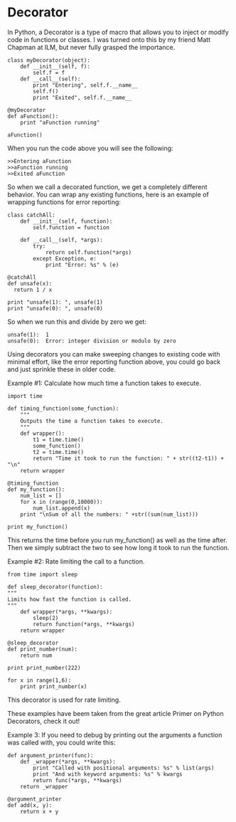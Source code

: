 # Decorator

In Python, a Decorator is a type of macro that allows you to inject or modify code in functions or classes. I was turned onto this by my friend Matt Chapman at ILM, but never fully grasped the importance.
```
class myDecorator(object):
	def __init__(self, f):
		self.f = f
	def __call__(self):
		print "Entering", self.f.__name__
		self.f()
		print "Exited", self.f.__name__
 
@myDecorator
def aFunction():
	print "aFunction running"
 
aFunction()
```

When you run the code above you will see the following:
```
>>Entering aFunction
>>aFunction running
>>Exited aFunction
```

So when we call a decorated function, we get a completely different behavior. You can wrap any existing functions, here is an example of wrapping functions for error reporting:
```
class catchAll:
	def __init__(self, function):
		self.function = function
 
	def __call__(self, *args):
		try:
			return self.function(*args)
		except Exception, e:
			print "Error: %s" % (e)
 
@catchAll
def unsafe(x):
  return 1 / x
 
print "unsafe(1): ", unsafe(1)
print "unsafe(0): ", unsafe(0)
```

So when we run this and divide by zero we get:
```
unsafe(1):  1
unsafe(0):  Error: integer division or modulo by zero
```

Using decorators you can make sweeping changes to existing code with minimal effort, like the error reporting function above, you could go back and just sprinkle these in older code.

Example #1: Calculate how much time a function takes to execute.

```
import time

def timing_function(some_function):
    """
    Outputs the time a function takes to execute.
    """
    def wrapper():
        t1 = time.time()
        some_function()
        t2 = time.time()
        return "Time it took to run the function: " + str((t2-t1)) + "\n"
    return wrapper

@timing_function
def my_function():
    num_list = []
    for x in (range(0,10000)):
        num_list.append(x)
    print "\nSum of all the numbers: " +str((sum(num_list)))

print my_function()
```

This returns the time before you run my_function() as well as the time after. Then we simply subtract the two to see how long it took to run the function.

Example #2: Rate limiting the call to a function.
```
from time import sleep

def sleep_decorator(function):
"""
Limits how fast the function is called.
"""
    def wrapper(*args, **kwargs):
        sleep(2)
        return function(*args, **kwargs)
    return wrapper

@sleep_decorator
def print_number(num):
    return num

print print_number(222)

for x in range(1,6):
    print print_number(x)
```

This decorator is used for rate limiting.

These examples have beem taken from the great article Primer on Python Decorators, check it out!

Example 3: If you need to debug by printing out the arguments a function was called with, you could write this:

```
def argument_printer(func):
    def _wrapper(*args, **kwargs):
        print "Called with positional arguments: %s" % list(args)
        print "And with keyword arguments: %s" % kwargs
        return func(*args, **kwargs)
    return _wrapper

@argument_printer
def add(x, y):
    return x + y
```